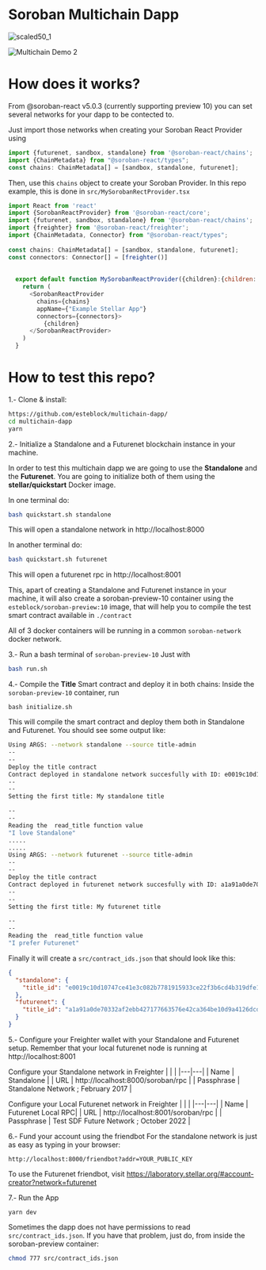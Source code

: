 # Soroban Multichain Dapp

![scaled50_1](https://github.com/esteblock/multichain-dapp/assets/2274485/be35b713-7da5-4bc6-90da-90954c906167)


![Multichain Demo 2](https://github.com/esteblock/multichain-dapp/assets/2274485/55543d79-9dc9-4543-bbd3-d90f1a3ae0d5)

# How does it works?
From @soroban-react v5.0.3 (currently supporting preview 10) you can set several networks for your dapp to be contected to.

Just import those networks when creating your Soroban React Provider using
```javascript
import {futurenet, sandbox, standalone} from '@soroban-react/chains';
import {ChainMetadata} from "@soroban-react/types";
const chains: ChainMetadata[] = [sandbox, standalone, futurenet];
```
Then, use this `chains` object to create your Soroban Provider. In this repo example, this is done in `src/MySorobanRectProvider.tsx`

```javascript
import React from 'react'
import {SorobanReactProvider} from '@soroban-react/core';
import {futurenet, sandbox, standalone} from '@soroban-react/chains';
import {freighter} from '@soroban-react/freighter';
import {ChainMetadata, Connector} from "@soroban-react/types";
      
const chains: ChainMetadata[] = [sandbox, standalone, futurenet];
const connectors: Connector[] = [freighter()]
                          
                          
  export default function MySorobanReactProvider({children}:{children: React.ReactNode}) {
    return (
      <SorobanReactProvider
        chains={chains}
        appName={"Example Stellar App"}
        connectors={connectors}>
          {children}
      </SorobanReactProvider>
    )
  }
```

# How to test this repo?

1.- Clone & install:

```bash
https://github.com/esteblock/multichain-dapp/
cd multichain-dapp
yarn
```

2.- Initialize a Standalone and a Futurenet blockchain instance in your machine.

In order to test this multichain dapp we are going to use the **Standalone** and the **Futurenet**. You are going to initialize both of them using the **stellar/quickstart** Docker image.

In one terminal do:
```bash
bash quickstart.sh standalone
```

This will open a standalone network in http://localhost:8000

In another terminal do:
```bash
bash quickstart.sh futurenet
```
This will open a futurenet rpc in http://localhost:8001

This, apart of creating a Standalone and Futurenet instance in your machine, it will also create a soroban-preview-10 container using the `esteblock/soroban-preview:10` image, that will help you to compile the test smart contract available in `./contract`

All of 3 docker containers will be running in a common `soroban-network` docker network.


3.- Run a bash terminal of `soroban-preview-10`
Just with 
```bash
bash run.sh
```

4.- Compile the **Title** Smart contract and deploy it in both chains:
Inside the `soroban-preview-10` container, run
```
bash initialize.sh
```

This will compile the smart contract and deploy them both in Standalone and Futurenet.
You should see some output like:
```bash
Using ARGS: --network standalone --source title-admin
--
--
Deploy the title contract
Contract deployed in standalone network succesfully with ID: e0019c10d10747ce41e3c082b7781915933ce22f3b6cd4b319dfe14477cd45b3
--
--
Setting the first title: My standalone title

--
--
Reading the  read_title function value
"I love Standalone"
.....
.....
Using ARGS: --network futurenet --source title-admin
--
--
Deploy the title contract
Contract deployed in futurenet network succesfully with ID: a1a91a0de70332af2ebb427177663576e42ca364be10d9a4126dcd7b1d951127
--
--
Setting the first title: My futurenet title

--
--
Reading the  read_title function value
"I prefer Futurenet"

```


Finally it will create a `src/contract_ids.json` that should look like this:

```json
{
  "standalone": {
    "title_id": "e0019c10d10747ce41e3c082b7781915933ce22f3b6cd4b319dfe14477cd45b3"
  },
  "futurenet": {
    "title_id": "a1a91a0de70332af2ebb427177663576e42ca364be10d9a4126dcd7b1d951127"
  }
}
```

5.- Configure your Freighter wallet with your Standalone and Futurenet setup.
Remember that your local futurenet node is running at http://localhost:8001

Configure your Standalone network in Freighter
   |   |   |
   |---|---|
   | Name | Standalone |
   | URL | http://localhost:8000/soroban/rpc |
   | Passphrase | Standalone Network ; February 2017 |
   
Configure your Local Futurenet network in Freighter
   |   |   |
   |---|---|
   | Name | Futurenet Local RPC|
   | URL | http://localhost:8001/soroban/rpc |
   | Passphrase | Test SDF Future Network ; October 2022 |


6.- Fund your account using the friendbot
For the standalone network is just as easy as typing in your browser:
```
http://localhost:8000/friendbot?addr=YOUR_PUBLIC_KEY
``` 

To use the Futurenet friendbot, visit https://laboratory.stellar.org/#account-creator?network=futurenet


7.- Run the App

```
yarn dev
```

Sometimes the dapp does not have permissions to read `src/contract_ids.json`. If you have that problem, just do, from inside the soroban-preview container:
```bash
chmod 777 src/contract_ids.json
```

